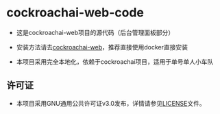 # cockroachai-web-code

- 这是cockroachai-web项目的源代码（后台管理面板部分）

- 安装方法请去[cockroachai-web](https://github.com/lyy0709/cockroachai-web)，推荐直接使用docker直接安装

- 本项目采用完全本地化，依赖于cockroachai项目，适用于单号单人小车队

## 许可证

- 本项目采用GNU通用公共许可证v3.0发布，详情请参见[LICENSE]()文件。

